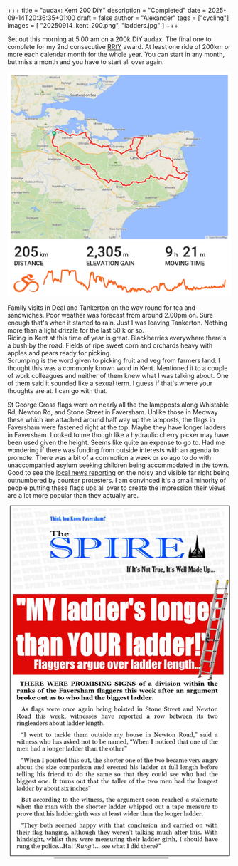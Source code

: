+++
title = "audax: Kent 200 DiY"
description = "Completed"
date = 2025-09-14T20:36:35+01:00
draft = false
author = "Alexander"
tags = ["cycling"]
images = [
"20250914_kent_200.png",
"ladders.jpg"
]
+++

Set out this morning at 5.00 am on a 200k DiY audax. The final one to complete for my 2nd consecutive [RRtY](https://www.audax.uk/awards-pages/randonneur-round-the-year/) award. At least one ride of 200km or more each calendar month for the whole year. You can start in any month, but miss a month and you have to start all over again.

![Cycling route map of Kent, England, outlined in red, with ride stats showing 205 km distance, 2,305 meters elevation gain, and 9 hours 21 minutes moving time, plus an elevation profile.](20250914_kent_200.png "Completed Kent 200 DiY")

Family visits in Deal and Tankerton on the way round for tea and sandwiches. Poor weather was forecast from around 2.00pm on. Sure enough that's when it started to rain. Just I was leaving Tankerton. Nothing more than a light drizzle for the last 50 k or so.\
Riding in Kent at this time of year is great. Blackberries everywhere there's a bush by the road. Fields of ripe sweet corn and orchards heavy with apples and pears ready for picking.\
Scrumping is the word given to picking fruit and veg from farmers land. I thought this was a commonly known word in Kent. Mentioned it to a couple of work colleagues and neither of them knew what I was talking about. One of them said it sounded like a sexual term. I guess if that's where your thoughts are at. I can go with that.

St George Cross flags were on nearly  all the the lampposts along Whistable Rd, Newton Rd, and Stone Street in Faversham. Unlike those in Medway these which are attached around half way up the lamposts, the flags in Faversham were fastened right at the top. Maybe they have longer ladders in Faversham. Looked to me though like a hydraulic cherry picker may have been used given the height. Seems like quite an expense to go to. Had me wondering if there was funding from outside interests with an agenda to promote. There was a bit of a commotion a week or so ago to do with unaccompanied asylum seeking children being accommodated in the town. Good to see the [local news reporting](https://www.kentonline.co.uk/faversham/news/police-called-in-as-hundreds-of-protestors-and-counter-demon-329532/) on the noisy and visible far right being outnumbered by counter protesters. I am convinced it's a small minority of people putting these flags ups all over to create the impression their views are a lot more popular than they actually are.  

![Satirical newspaper headline from The Spire about locals in Faversham humorously arguing over whose ladder is longer, featuring bold text and a photo of a standing ladder.](ladders.jpg "I hope they fall off")
